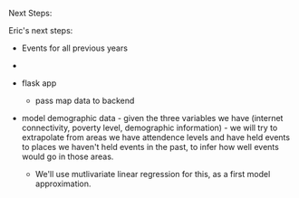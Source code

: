 Next Steps:

Eric's next steps:
 * Events for all previous years
 * 

* flask app 
	* pass map data to backend

* model demographic data - given the three variables we have (internet connectivity, poverty level, demographic information) - we will try to extrapolate from areas we have attendence levels and have held events to places we haven't held events in the past, to infer how well events would go in those areas.
	* We'll use mutlivariate linear regression for this, as a first model approximation.

